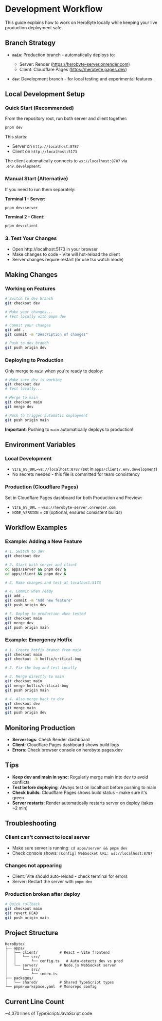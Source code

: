 # Development Workflow

This guide explains how to work on HeroByte locally while keeping your live production deployment safe.

## Branch Strategy

- **`main`**: Production branch - automatically deploys to:
  - Server: Render (https://herobyte-server.onrender.com)
  - Client: Cloudflare Pages (https://herobyte.pages.dev)

- **`dev`**: Development branch - for local testing and experimental features

## Local Development Setup

### Quick Start (Recommended)

From the repository root, run both server and client together:

```bash
pnpm dev
```

This starts:
- Server on `http://localhost:8787`
- Client on `http://localhost:5173`

The client automatically connects to `ws://localhost:8787` via `.env.development`.

### Manual Start (Alternative)

If you need to run them separately:

**Terminal 1 - Server:**
```bash
pnpm dev:server
```

**Terminal 2 - Client:**
```bash
pnpm dev:client
```

### 3. Test Your Changes

- Open http://localhost:5173 in your browser
- Make changes to code - Vite will hot-reload the client
- Server changes require restart (or use tsx watch mode)

## Making Changes

### Working on Features

```bash
# Switch to dev branch
git checkout dev

# Make your changes...
# Test locally with pnpm dev

# Commit your changes
git add .
git commit -m "Description of changes"

# Push to dev branch
git push origin dev
```

### Deploying to Production

Only merge to `main` when you're ready to deploy:

```bash
# Make sure dev is working
git checkout dev
# Test locally...

# Merge to main
git checkout main
git merge dev

# Push to trigger automatic deployment
git push origin main
```

**Important**: Pushing to `main` automatically deploys to production!

## Environment Variables

### Local Development
- `VITE_WS_URL=ws://localhost:8787` (set in `apps/client/.env.development`)
- No secrets needed - this file is committed for team consistency

### Production (Cloudflare Pages)
Set in Cloudflare Pages dashboard for both Production and Preview:
- `VITE_WS_URL` = `wss://herobyte-server.onrender.com`
- `NODE_VERSION` = `20` (optional, ensures consistent builds)

## Workflow Examples

### Example: Adding a New Feature

```bash
# 1. Switch to dev
git checkout dev

# 2. Start both server and client
cd apps/server && pnpm dev &
cd apps/client && pnpm dev &

# 3. Make changes and test at localhost:5173

# 4. Commit when ready
git add .
git commit -m "Add new feature"
git push origin dev

# 5. Deploy to production when tested
git checkout main
git merge dev
git push origin main
```

### Example: Emergency Hotfix

```bash
# 1. Create hotfix branch from main
git checkout main
git checkout -b hotfix/critical-bug

# 2. Fix the bug and test locally

# 3. Merge directly to main
git checkout main
git merge hotfix/critical-bug
git push origin main

# 4. Also merge back to dev
git checkout dev
git merge main
git push origin dev
```

## Monitoring Production

- **Server logs**: Check Render dashboard
- **Client**: Cloudflare Pages dashboard shows build logs
- **Errors**: Check browser console on herobyte.pages.dev

## Tips

- **Keep dev and main in sync**: Regularly merge main into dev to avoid conflicts
- **Test before deploying**: Always test on localhost before pushing to main
- **Check builds**: Cloudflare Pages shows build status - make sure it's green
- **Server restarts**: Render automatically restarts server on deploy (takes ~2 min)

## Troubleshooting

### Client can't connect to local server
- Make sure server is running: `cd apps/server && pnpm dev`
- Check console shows: `[Config] WebSocket URL: ws://localhost:8787`

### Changes not appearing
- Client: Vite should auto-reload - check terminal for errors
- Server: Restart the server with `pnpm dev`

### Production broken after deploy
```bash
# Quick rollback
git checkout main
git revert HEAD
git push origin main
```

## Project Structure

```
HeroByte/
├── apps/
│   ├── client/          # React + Vite frontend
│   │   └── src/
│   │       └── config.ts   # Auto-detects dev vs prod
│   └── server/          # Node.js WebSocket server
│       └── src/
│           └── index.ts
├── packages/
│   └── shared/          # Shared TypeScript types
└── pnpm-workspace.yaml  # Monorepo config
```

## Current Line Count

~4,370 lines of TypeScript/JavaScript code
